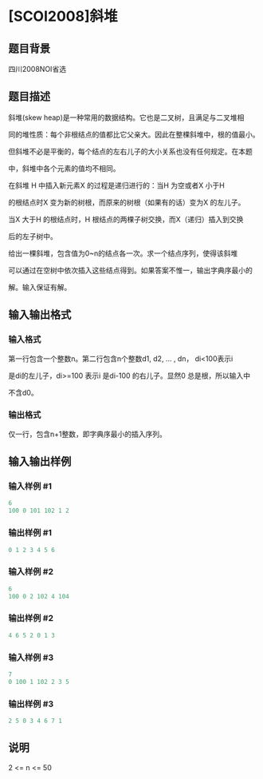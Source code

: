 # [SCOI2008]斜堆

## 题目背景

四川2008NOI省选

## 题目描述

斜堆(skew heap)是一种常用的数据结构。它也是二叉树，且满足与二叉堆相

同的堆性质：每个非根结点的值都比它父亲大。因此在整棵斜堆中，根的值最小。

但斜堆不必是平衡的，每个结点的左右儿子的大小关系也没有任何规定。在本题

中，斜堆中各个元素的值均不相同。

在斜堆 H 中插入新元素X 的过程是递归进行的：当H 为空或者X 小于H

的根结点时X 变为新的树根，而原来的树根（如果有的话）变为X 的左儿子。

当X 大于H 的根结点时，H 根结点的两棵子树交换，而X（递归）插入到交换

后的左子树中。

给出一棵斜堆，包含值为0~n的结点各一次。求一个结点序列，使得该斜堆

可以通过在空树中依次插入这些结点得到。如果答案不惟一，输出字典序最小的

解。输入保证有解。

## 输入输出格式

### 输入格式

第一行包含一个整数n。第二行包含n个整数d1, d2, ... , dn， di<100表示i

是di的左儿子，di>=100 表示i 是di-100 的右儿子。显然0 总是根，所以输入中

不含d0。

### 输出格式

仅一行，包含n+1整数，即字典序最小的插入序列。

## 输入输出样例

### 输入样例 #1

```cpp
6
100 0 101 102 1 2
```


### 输出样例 #1

```cpp
0 1 2 3 4 5 6
```


### 输入样例 #2

```cpp
6
100 0 2 102 4 104
```


### 输出样例 #2

```cpp
4 6 5 2 0 1 3
```


### 输入样例 #3

```cpp
7
0 100 1 102 2 3 5
```


### 输出样例 #3

```cpp
2 5 0 3 4 6 7 1
```


## 说明

2 <= n <= 50

